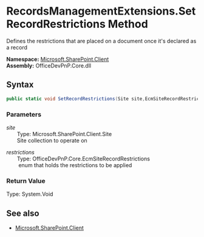 # RecordsManagementExtensions.SetRecordRestrictions Method  
Defines the restrictions that are placed on a document once it's declared as a record  

**Namespace:** [Microsoft.SharePoint.Client](Microsoft.SharePoint.Client.md)  
**Assembly:** OfficeDevPnP.Core.dll  
## Syntax
```C#
public static void SetRecordRestrictions(Site site,EcmSiteRecordRestrictions restrictions)
```
### Parameters
*site*  
&emsp;&emsp;Type: Microsoft.SharePoint.Client.Site  
&emsp;&emsp;Site collection to operate on  
  
*restrictions*  
&emsp;&emsp;Type: OfficeDevPnP.Core.EcmSiteRecordRestrictions  
&emsp;&emsp; enum that holds the restrictions to be applied  
  
### Return Value
Type: System.Void  

## See also
- [Microsoft.SharePoint.Client](Microsoft.SharePoint.Client.md)
